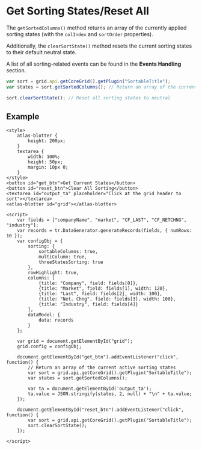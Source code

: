 # Get Sorting States/Reset All

The `getSortedColumns()` method returns an array of the currently applied sorting states (with the `colIndex` and `sortOrder` properties).

Additionally, the `clearSortState()` method resets the current sorting states to their default neutral state.

A list of all sorting-related events can be found in the **Events Handling** section.

```js
var sort = grid.api.getCoreGrid().getPlugin("SortableTitle");
var states = sort.getSortedColumns(); // Return an array of the current active sorting states

sort.clearSortState(); // Reset all sorting states to neutral
```

## Example

```live
<style>
	atlas-blotter {
		height: 200px;
	}
	textarea {
		width: 100%;
		height: 50px;
		margin: 10px 0;
	}
</style>
<button id="get_btn">Get Current States</button>
<button id="reset_btn">Clear All Sorting</button>
<textarea id="output_ta" placeholder="Click at the grid header to sort"></textarea>
<atlas-blotter id="grid"></atlas-blotter>

<script>
	var fields = ["companyName", "market", "CF_LAST", "CF_NETCHNG", "industry"];
	var records = tr.DataGenerator.generateRecords(fields, { numRows: 10 });
	var configObj = {
		sorting: {
			sortableColumns: true,
			multiColumn: true,
			threeStatesSorting: true
		},
		rowHighlight: true,
		columns: [
			{title: "Company", field: fields[0]},
			{title: "Market", field: fields[1], width: 120},
			{title: "Last", field: fields[2], width: 100},
			{title: "Net. Chng", field: fields[3], width: 100},
			{title: "Industry", field: fields[4]}
		],
		dataModel: {
			data: records
		}
	};

	var grid = document.getElementById("grid");
	grid.config = configObj;

	document.getElementById("get_btn").addEventListener("click", function() {
		// Return an array of the current active sorting states
		var sort = grid.api.getCoreGrid().getPlugin("SortableTitle");
		var states = sort.getSortedColumns();

		var ta = document.getElementById('output_ta');
		ta.value = JSON.stringify(states, 2, null) + "\n" + ta.value;
	});

	document.getElementById("reset_btn").addEventListener("click", function() {
		var sort = grid.api.getCoreGrid().getPlugin("SortableTitle");
		sort.clearSortState();
	});

</script>
```
